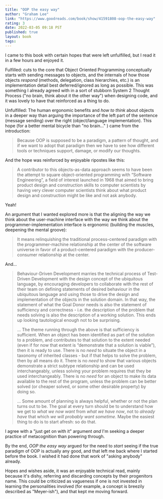 ```yaml
---
title: "OOP the easy way"
author: "Graham Lee"
link: "https://www.goodreads.com/book/show/41591808-oop-the-easy-way"
rating: 3
date: 2022-03-05 09:18 PST
published: true
layout: book
tags:
---
```


I came to this book with certain hopes that were left unfulfilled, but I read it in a few hours and enjoyed it.

Fulfilled: cuts to the core that Object Oriented Programming conceptually starts with sending messages to objects, and the internals of how those objects _respond_ (methods, delegation, class hierarchies, etc.) is an implementation detail best deferred/ignored as long as possible. This was something I already agreed with in a sort of stubborn System 2 Thought Process ("no brain, think about it the other way") when designing code, and it was lovely to have that reinforced as a thing to do.

Unfulfilled: The human ergonomic benefits and _how to think_ about objects in a deeper way than arguing the importance of the left part of the sentence (message sending) over the right (object/language implementation). This hope (for a better mental bicycle than "no brain..." ) came from the introduction:

> Because OOP is supposed to be a paradigm, a pattern of thought, and if we want to adopt that paradigm then we have to see how different tools or techniques support, damage, or modify our thoughts.

And the hope was reinforced by enjoyable ripostes like this:

> A contributor to this objects-as-data approach seems to have been the attempt to square object-oriented programming with “Software Engineering”, a field of interest launched in 1968 that aimed to bring product design and construction skills to computer scientists by having very clever computer scientists think about what product design and construction might be like and not ask anybody.

Yeah!

An argument that I wanted explored more is that the aligning the way we think about the user-machine interface with the way we think about the programmer-implementation interface is ergonomic (building the muscles, deepening the mental groove):

> It means relinquishing the traditional process-centered paradigm with the programmer-machine relationship at the center of the software universe in favor of a product-centered paradigm with the producer-consumer relationship at the center.

And...

> Behaviour-Driven Development marries the technical process of Test-Driven Development with the design concept of the ubiquitous language, by encouraging developers to collaborate with the rest of their team on defining statements of desired behaviour in the ubiquitous language and using those to drive the design and implementation of the objects in the solution domain. In that way, the statement of what the Goal Donor needs is also the statement of sufficiency and correctness - i.e. the description of the problem that needs solving is also the description of a working solution. This ends up looking tautological enough not to be surprising.
>
> ... The theme running through the above is that sufficiency is sufficient. When an object has been identified as part of the solution to a problem, and contributes to that solution to the extent needed (even if for now that extent is “demonstrate that a solution is viable”), then it is ready to use. There is no _need_ to situate the object in a taxonomy of inherited classes - but if that helps to solve the problem, then by all means do it. There is no _need_ to show that various objects demonstrate a strict subtype relationship and can be used interchangeably, unless solving your problem requires that they be used interchangeably. There is no _need_ for an object to make its data available to the rest of the program, unless the problem can be better solved (or cheaper solved, or some other desirable property) by doing so.
>
> ... Some amount of planning is always helpful, whether or not the plan turns out to be. The goal at every turn should be to understand how we get to _what we now want_ from _what we have now_, not to _already have_ that which _we will probably want sometime_. Maybe the easiest thing to do is to start afresh: so do that.

I agree with a "just get on with it" argument _and_ I'm seeking a deeper practice of metacognition than powering through.

By the end, _OOP the easy way_ argued for the need to _start_ seeing if the true paradigm of OOP is actually any good, and that left me back where I started before the book. I wished it had done that work of "asking anybody" already.

Hopes and wishes aside, it was an enjoyable technical read, mainly because it's dishy, referring and discarding concepts by their progenitors name. This could be criticized as vagueness if one is not invested in learning the personalities involved (for example, a concept is breezily described as "Meyer-ish"), and that kept me moving forward.
